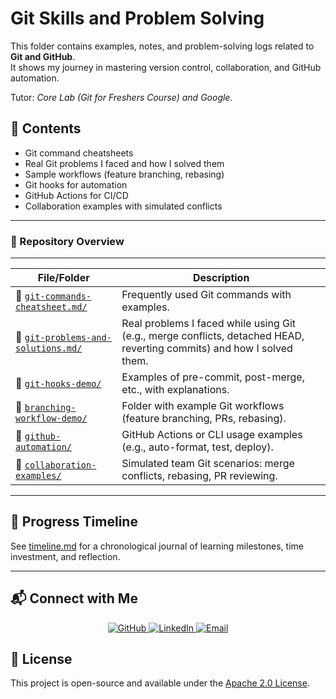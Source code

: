 # Git Skills and Problem Solving

This folder contains examples, notes, and problem-solving logs related to **Git and GitHub**.  
It shows my journey in mastering version control, collaboration, and GitHub automation.

Tutor: *Core Lab (Git for Freshers Course) and Google.*

## 📂 Contents
- Git command cheatsheets
- Real Git problems I faced and how I solved them
- Sample workflows (feature branching, rebasing)
- Git hooks for automation
- GitHub Actions for CI/CD
- Collaboration examples with simulated conflicts
---
### 📌 Repository Overview
---
| **File/Folder**                                 | **Description**                                              |
|------------------------------------------|------------------------------------------------------------------------------|
| 📂 [`git-commands-cheatsheet.md/`](https://github.com/Akib-Osmani/data-science-journey/tree/main/git-commands-cheatsheet)           | Frequently used Git commands with examples.|
| 📂 [`git-problems-and-solutions.md/`](https://github.com/Akib-Osmani/data-science-journey/tree/main/git-problems-and-solutions)                 |Real problems I faced while using Git (e.g., merge conflicts, detached HEAD, reverting commits) and how I solved them.|
| 📂 [`git-hooks-demo/`](https://github.com/Akib-Osmani/data-science-journey/tree/main/git-hooks-demo)              |Examples of pre-commit, post-merge, etc., with explanations. |
| 📂 [`branching-workflow-demo/`](https://github.com/Akib-Osmani/data-science-journey/tree/main/branching-workflow-demo)           | 	Folder with example Git workflows (feature branching, PRs, rebasing).|
| 📂 [`github-automation/`](https://github.com/Akib-Osmani/data-science-journey/tree/main/github-automation)             | 	GitHub Actions or CLI usage examples (e.g., auto-format, test, deploy).|
| 📂 [`collaboration-examples/`](https://github.com/Akib-Osmani/data-science-journey/tree/main/collaboration-examples)            |Simulated team Git scenarios: merge conflicts, rebasing, PR reviewing. |
---
## 📅 Progress Timeline

See [timeline.md](timeline.md) for a chronological journal of learning milestones, time investment, and reflection.

---

## 📬 Connect with Me

<p align="center">
  <a href="https://github.com/Akib-Osmani" target="_blank" rel="noopener">
    <img alt="GitHub" src="https://img.shields.io/badge/-GitHub-181717?style=for-the-badge&logo=github&logoColor=white" />
  </a>
  <a href="https://www.linkedin.com/in/akib-osmani02" target="_blank" rel="noopener">
    <img alt="LinkedIn" src="https://img.shields.io/badge/-LinkedIn-0A66C2?style=for-the-badge&logo=linkedin&logoColor=white" />
  </a>
  <a href="mailto:akibaiub.edu@gmail.com" target="_blank" rel="noopener">
    <img alt="Email" src="https://img.shields.io/badge/-Email-D14836?style=for-the-badge&logo=gmail&logoColor=white" />
  </a>
</p>


## 📄 License

This project is open-source and available under the [Apache 2.0 License](LICENSE).